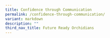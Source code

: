 ```yaml
---
title: Confidence through Communication
permalink: /confidence-through-communication/
variant: markdown
description: ""
third_nav_title: Future Ready Orchidians
---
```

